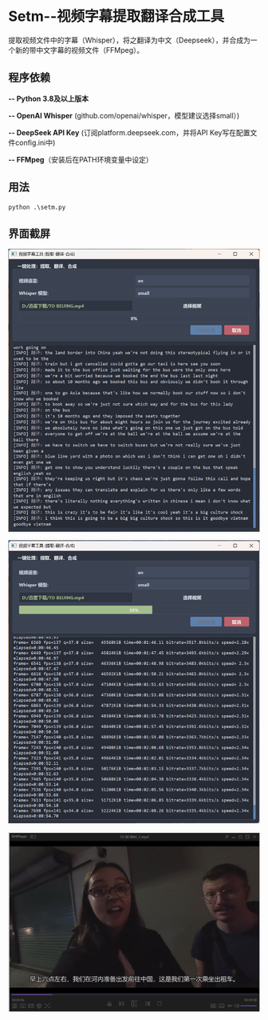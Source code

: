 # Setm--视频字幕提取翻译合成工具
提取视频文件中的字幕（Whisper），将之翻译为中文（Deepseek），并合成为一个新的带中文字幕的视频文件（FFMpeg）。


## 程序依赖

**-- Python 3.8及以上版本**

**-- OpenAI Whisper** (github.com/openai/whisper，模型建议选择small）)

**-- DeepSeek API Key** (订阅platform.deepseek.com，并将API Key写在配置文件config.ini中)

**-- FFMpeg**（安装后在PATH环境变量中设定）

## 用法

```
python .\setm.py
```

## 界面截屏

![截屏](/assets/screenshot1.png)

![截屏](/assets/screenshot2.png)

![截屏](/assets/screenshot3.png)
